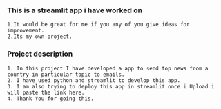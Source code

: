 ### This is a streamlit app i have worked on
    1.It would be great for me if you any of you give ideas for improvement.
    2.Its my own project.
### Project description
    1. In this project I have developed a app to send top news from a country in particular topic to emails.
    2. I have used python and streamlit to develop this app.
    3. I am also trying to deploy this app in streamlit once i Upload i will paste the link here.
    4. Thank You for going this. 
